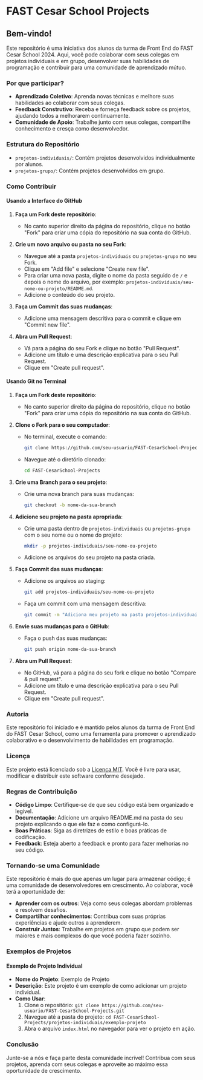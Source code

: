# FAST Cesar School Projects

## Bem-vindo!

Este repositório é uma iniciativa dos alunos da turma de Front End do FAST Cesar School 2024. Aqui, você pode colaborar com seus colegas em projetos individuais e em grupo, desenvolver suas habilidades de programação e contribuir para uma comunidade de aprendizado mútuo.

### Por que participar?

- **Aprendizado Coletivo**: Aprenda novas técnicas e melhore suas habilidades ao colaborar com seus colegas.
- **Feedback Construtivo**: Receba e forneça feedback sobre os projetos, ajudando todos a melhorarem continuamente.
- **Comunidade de Apoio**: Trabalhe junto com seus colegas, compartilhe conhecimento e cresça como desenvolvedor.

### Estrutura do Repositório

- `projetos-individuais/`: Contém projetos desenvolvidos individualmente por alunos.
- `projetos-grupo/`: Contém projetos desenvolvidos em grupo.

### Como Contribuir

#### Usando a Interface do GitHub

1. **Faça um Fork deste repositório**:
   - No canto superior direito da página do repositório, clique no botão "Fork" para criar uma cópia do repositório na sua conta do GitHub.

2. **Crie um novo arquivo ou pasta no seu Fork**:
   - Navegue até a pasta `projetos-individuais` ou `projetos-grupo` no seu Fork.
   - Clique em "Add file" e selecione "Create new file".
   - Para criar uma nova pasta, digite o nome da pasta seguido de `/` e depois o nome do arquivo, por exemplo: `projetos-individuais/seu-nome-ou-projeto/README.md`.
   - Adicione o conteúdo do seu projeto.

3. **Faça um Commit das suas mudanças**:
   - Adicione uma mensagem descritiva para o commit e clique em "Commit new file".

4. **Abra um Pull Request**:
   - Vá para a página do seu Fork e clique no botão "Pull Request".
   - Adicione um título e uma descrição explicativa para o seu Pull Request.
   - Clique em "Create pull request".

#### Usando Git no Terminal

1. **Faça um Fork deste repositório**:
   - No canto superior direito da página do repositório, clique no botão "Fork" para criar uma cópia do repositório na sua conta do GitHub.

2. **Clone o Fork para o seu computador**:
   - No terminal, execute o comando:
     ```sh
     git clone https://github.com/seu-usuario/FAST-CesarSchool-Projects.git
     ```
   - Navegue até o diretório clonado:
     ```sh
     cd FAST-CesarSchool-Projects
     ```

3. **Crie uma Branch para o seu projeto**:
   - Crie uma nova branch para suas mudanças:
     ```sh
     git checkout -b nome-da-sua-branch
     ```

4. **Adicione seu projeto na pasta apropriada**:
   - Crie uma pasta dentro de `projetos-individuais` ou `projetos-grupo` com o seu nome ou o nome do projeto:
     ```sh
     mkdir -p projetos-individuais/seu-nome-ou-projeto
     ```
   - Adicione os arquivos do seu projeto na pasta criada.

5. **Faça Commit das suas mudanças**:
   - Adicione os arquivos ao staging:
     ```sh
     git add projetos-individuais/seu-nome-ou-projeto
     ```
   - Faça um commit com uma mensagem descritiva:
     ```sh
     git commit -m "Adiciona meu projeto na pasta projetos-individuais"
     ```

6. **Envie suas mudanças para o GitHub**:
   - Faça o push das suas mudanças:
     ```sh
     git push origin nome-da-sua-branch
     ```

7. **Abra um Pull Request**:
   - No GitHub, vá para a página do seu fork e clique no botão "Compare & pull request".
   - Adicione um título e uma descrição explicativa para o seu Pull Request.
   - Clique em "Create pull request".

### Autoria

Este repositório foi iniciado e é mantido pelos alunos da turma de Front End do FAST Cesar School, como uma ferramenta para promover o aprendizado colaborativo e o desenvolvimento de habilidades em programação.

### Licença

Este projeto está licenciado sob a [Licença MIT](https://github.com/seu-usuario/FAST-CesarSchool-Projects/blob/main/LICENSE). Você é livre para usar, modificar e distribuir este software conforme desejado.

### Regras de Contribuição

- **Código Limpo**: Certifique-se de que seu código está bem organizado e legível.
- **Documentação**: Adicione um arquivo README.md na pasta do seu projeto explicando o que ele faz e como configurá-lo.
- **Boas Práticas**: Siga as diretrizes de estilo e boas práticas de codificação.
- **Feedback**: Esteja aberto a feedback e pronto para fazer melhorias no seu código.

### Tornando-se uma Comunidade

Este repositório é mais do que apenas um lugar para armazenar código; é uma comunidade de desenvolvedores em crescimento. Ao colaborar, você terá a oportunidade de:

- **Aprender com os outros**: Veja como seus colegas abordam problemas e resolvem desafios.
- **Compartilhar conhecimentos**: Contribua com suas próprias experiências e ajude outros a aprenderem.
- **Construir Juntos**: Trabalhe em projetos em grupo que podem ser maiores e mais complexos do que você poderia fazer sozinho.

### Exemplos de Projetos

#### Exemplo de Projeto Individual

- **Nome do Projeto**: Exemplo de Projeto
- **Descrição**: Este projeto é um exemplo de como adicionar um projeto individual.
- **Como Usar**:
  1. Clone o repositório: `git clone https://github.com/seu-usuario/FAST-CesarSchool-Projects.git`
  2. Navegue até a pasta do projeto: `cd FAST-CesarSchool-Projects/projetos-individuais/exemplo-projeto`
  3. Abra o arquivo `index.html` no navegador para ver o projeto em ação.

### Conclusão

Junte-se a nós e faça parte desta comunidade incrível! Contribua com seus projetos, aprenda com seus colegas e aproveite ao máximo essa oportunidade de crescimento.
